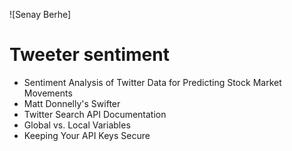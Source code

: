 
![Senay Berhe]


#  Tweeter sentiment

- Sentiment Analysis of Twitter Data for Predicting Stock Market Movements
- Matt Donnelly's Swifter
- Twitter Search API Documentation
- Global vs. Local Variables
- Keeping Your API Keys Secure
